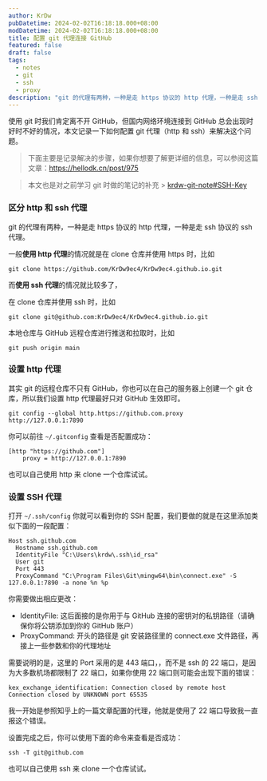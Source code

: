 ```yaml
---
author: KrDw
pubDatetime: 2024-02-02T16:18:18.000+08:00
modDatetime: 2024-02-02T16:18:18.000+08:00
title: 配置 git 代理连接 GitHub
featured: false
draft: false
tags:
  - notes
  - git
  - ssh
  - proxy
description: "git 的代理有两种，一种是走 https 协议的 http 代理，一种是走 ssh 协议的 ssh 代理。"
---
```


使用 git 时我们肯定离不开 GitHub，但国内网络环境连接到 GitHub 总会出现时好时不好的情况，本文记录一下如何配置 git 代理（http 和 ssh）来解决这个问题。

> 下面主要是记录解决的步骤，如果你想要了解更详细的信息，可以参阅这篇文章：https://hellodk.cn/post/975

> 本文也是对之前学习 git 时做的笔记的补充 > [krdw-git-note#SSH-Key](https://k1r.in/posts/krdw-git-note/#SSH-Key)

### 区分 http 和 ssh 代理

git 的代理有两种，一种是走 https 协议的 http 代理，一种是走 ssh 协议的 ssh 代理。

一般**使用 http 代理**的情况就是在 clone 仓库并使用 https 时，比如

```shell
git clone https://github.com/KrDw9ec4/KrDw9ec4.github.io.git
```

而**使用 ssh 代理**的情况就比较多了，

在 clone 仓库并使用 ssh 时，比如

```shell
git clone git@github.com:KrDw9ec4/KrDw9ec4.github.io.git
```

本地仓库与 GitHub 远程仓库进行推送和拉取时，比如

```shell
git push origin main
```

### 设置 http 代理

其实 git 的远程仓库不只有 GitHub，你也可以在自己的服务器上创建一个 git 仓库，所以我们设置 http 代理最好只对 GitHub 生效即可。

```shell
git config --global http.https://github.com.proxy http://127.0.0.1:7890
```

你可以前往 `~/.gitconfig` 查看是否配置成功：

```
[http "https://github.com"]
	proxy = http://127.0.0.1:7890
```

也可以自己使用 http 来 clone 一个仓库试试。

### 设置 SSH 代理

打开 `~/.ssh/config` 你就可以看到你的 SSH 配置，我们要做的就是在这里添加类似下面的一段配置：

```
Host ssh.github.com
  Hostname ssh.github.com
  IdentityFile "C:\Users\krdw\.ssh\id_rsa"
  User git
  Port 443
  ProxyCommand "C:\Program Files\Git\mingw64\bin\connect.exe" -S 127.0.0.1:7890 -a none %n %p
```

你需要做出相应更改：

- IdentityFile: 这后面接的是你用于与 GitHub 连接的密钥对的私钥路径（请确保你将公钥添加到你的 GitHub 账户）
- ProxyCommand: 开头的路径是 git 安装路径里的 connect.exe 文件路径，再接上一些参数和你的代理地址

需要说明的是，这里的 Port 采用的是 443 端口，，而不是 ssh 的 22 端口，是因为大多数机场都限制了 22 端口，如果你使用 22 端口则可能会出现下面的错误：

```
kex_exchange_identification: Connection closed by remote host
Connection closed by UNKNOWN port 65535
```

我一开始是参照知乎上的一篇文章配置的代理，他就是使用了 22 端口导致我一直报这个错误。

设置完成之后，你可以使用下面的命令来查看是否成功：

```shell
ssh -T git@github.com
```

也可以自己使用 ssh 来 clone 一个仓库试试。
